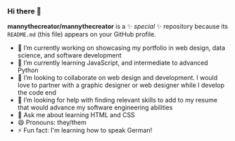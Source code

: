 ### Hi there 👋


**mannythecreator/mannythecreator** is a ✨ _special_ ✨ repository because its `README.md` (this file) appears on your GitHub profile.

- 🔭 I’m currently working on showcasing my portfolio in web design, data science, and software development
- 🌱 I’m currently learning JavaScript, and intermediate to advanced Python
- 👯 I’m looking to collaborate on web design and development. I would love to partner with a graphic designer or web designer while I develop the code end
- 🤔 I’m looking for help with finding relevant skills to add to my resume that would advance my software engineering abilities
- 💬 Ask me about learning HTML and CSS
- 😄 Pronouns: they/them
- ⚡ Fun fact: I'm learning how to speak German!
<!--- 📫 How to reach me: ...-->
